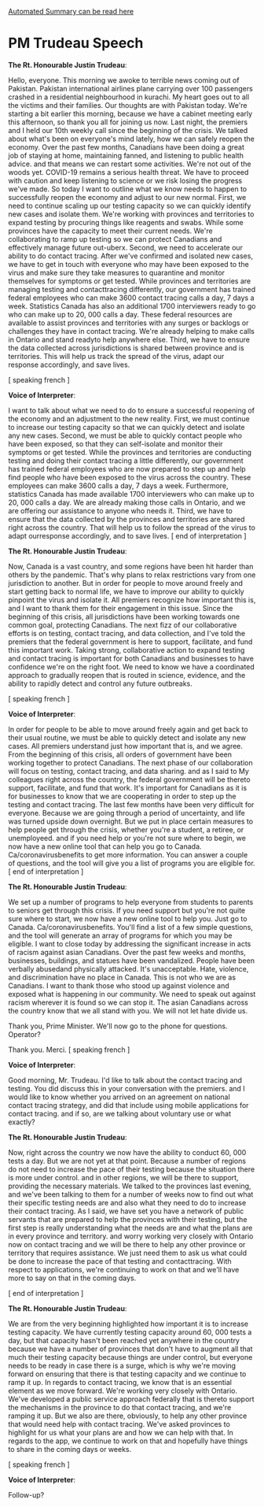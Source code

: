 [Automated Summary can be read here](./trudeau_summary.md)

# PM Trudeau Speech



**The Rt. Honourable Justin Trudeau**:

Hello, everyone.
This morning we awoke to terrible news coming out of Pakistan.
Pakistan international airlines plane carrying over 100 passengers crashed in a residential neighbourhood in kurachi.
My heart goes out to all the victims and their families.
Our thoughts are with Pakistan today.
We're starting a bit earlier this morning, because we have a cabinet meeting early this afternoon, so thank you all for joining us now.
Last night, the premiers and I held our 10th weekly call since the beginning of the crisis.
We talked about what's been on everyone's mind lately, how we can safely reopen the economy.
Over the past few months, Canadians have been doing a great job of staying at home, maintaining fanned, and listening to public health advice.
and that means we can restart some activities.
We're not out of the woods yet.
COVID-19 remains a serious health threat.
We have to proceed with caution and keep listening to science or we risk losing the progress we've made.
So today I want to outline what we know needs to happen to successfully reopen the economy and adjust to our new normal.
First, we need to continue scaling up our testing capacity so we can quickly identify new cases and isolate them.
We're working with provinces and territories to expand testing by procuring things like reagents and swabs.
While some provinces have the capacity to meet their current needs.
We're collaborating to ramp up testing so we can protect Canadians and effectively manage future out-uberx.
Second, we need to accelerate our ability to do contact tracing.
After we've confirmed and isolated new cases, we have to get in touch with everyone who may have been exposed to the virus and make sure they take measures to quarantine and monitor themselves for symptoms or get tested.
While provinces and territories are managing testing and contacttracing differently, our government has trained federal employees who can make 3600 contact tracing calls a day, 7 days a week.
Statistics Canada has also an additional 1700 interviewers ready to go who can make up to 20, 000 calls a day.
These federal resources are available to assist provinces and territories with any surges or backlogs or challenges they have in contact tracing.
We're already helping to make calls in Ontario and stand readyto help anywhere else.
Third, we have to ensure the data collected across jurisdictions is shared between province and is territories.
This will help us track the spread of the virus, adapt our response accordingly, and save lives.


[ speaking french ]



**Voice of Interpreter**:

I want to talk about what we need to do to ensure a successful reopening of the economy and an adjustment to the new reality.
First, we must continue to increase our testing capacity so that we can quickly detect and isolate any new cases.
Second, we must be able to quickly contact people who have been exposed, so that they can self-isolate and monitor their symptoms or get tested.
While the provinces and territories are conducting testing and doing their contact tracing a little differently, our government has trained federal employees who are now prepared to step up and help find people who have been exposed to the virus across the country.
These employees can make 3600 calls a day, 7 days a week.
Furthermore, statistics Canada has made available 1700 interviewers who can make up to 20, 000 calls a day.
We are already making those calls in Ontario, and we are offering our assistance to anyone who needs it. Third, we have to ensure that the data collected by the provinces and territories are shared right across the country.
That will help us to follow the spread of the virus to adapt ourresponse accordingly, and to save lives.
[ end of interpretation ]



**The Rt. Honourable Justin Trudeau**:

Now, Canada is a vast country, and some regions have been hit harder than others by the pandemic.
That's why plans to relax restrictions vary from one jurisdiction to another.
But in order for people to move around freely and start getting back to normal life, we have to improve our ability to quickly pinpoint the virus and isolate it. All premiers recognize how important this is, and I want to thank them for their engagement in this issue.
Since the beginning of this crisis, all jurisdictions have been working towards one common goal, protecting Canadians.
The next fizz of our collaborative efforts is on testing, contact tracing, and data collection, and I've told the premiers that the federal government is here to support, facilitate, and fund this important work.
Taking strong, collaborative action to expand testing and contact tracing is important for both Canadians and businesses to have confidence we're on the right foot.
We need to know we have a coordinated approach to gradually reopen that is routed in science, evidence, and the ability to rapidly detect and control any future outbreaks.


[ speaking french ]



**Voice of Interpreter**:

In order for people to be able to move around freely again and get back to their usual routine, we must be able to quickly detect and isolate any new cases.
All premiers understand just how important that is, and we agree.
From the beginning of this crisis, all orders of government have been working together to protect Canadians.
The next phase of our collaboration will focus on testing, contact tracing, and data sharing.
and as I said to My colleagues right across the country, the federal government will be thereto support, facilitate, and fund that work.
It's important for Canadians as it is for businesses to know that we are cooperating in order to step up the testing and contact tracing.
The last few months have been very difficult for everyone.
Because we are going through a period of uncertainty, and life was turned upside down overnight.
But we put in place certain measures to help people get through the crisis, whether you're a student, a retiree, or unemployeed.
and if you need help or you're not sure where to begin, we now have a new online tool that can help you go to Canada.
Ca/coronavirusbenefits to get more information.
You can answer a couple of questions, and the tool will give you a list of programs you are eligible for.
[ end of interpretation ]



**The Rt. Honourable Justin Trudeau**:

We set up a number of programs to help everyone from students to parents to seniors get through this crisis.
If you need support but you're not quite sure where to start, we now have a new online tool to help you.
Just go to Canada.
Ca/coronavirusbenefits.
You'll find a list of a few simple questions, and the tool will generate an array of programs for which you may be eligible.
I want to close today by addressing the significant increase in acts of racism against asian Canadians.
Over the past few weeks and months, businesses, buildings, and statues have been vandalized.
People have been verbally abusedand physically attacked.
It's unacceptable.
Hate, violence, and discrimination have no place in Canada.
This is not who we are as Canadians.
I want to thank those who stood up against violence and exposed what is happening in our community.
We need to speak out against racism wherever it is found so we can stop it. The asian Canadians across the country know that we all stand with you.
We will not let hate divide us.



Thank you, Prime Minister.
We'll now go to the phone for questions.
Operator?



Thank you.
Merci.
[ speaking french ]



**Voice of Interpreter**:

Good morning, Mr. Trudeau.
I'd like to talk about the contact tracing and testing.
You did discuss this in your conversation with the premiers.
and I would like to know whether you arrived on an agreement on national contact tracing strategy, and did that include using mobile applications for contact tracing.
and if so, are we talking about voluntary use or what exactly?



**The Rt. Honourable Justin Trudeau**:

Now, right across the country we now have the ability to conduct 60, 000 tests a day.
But we are not yet at that point.
Because a number of regions do not need to increase the pace of their testing because the situation there is more under control.
and in other regions, we will be there to support, providing the necessary materials.
We talked to the provinces last evening, and we've been talking to them for a number of weeks now to find out what their specific testing needs are and also what they need to do to increase their contact tracing.
As I said, we have set you have a network of public servants that are prepared to help the provinces with their testing, but the first step is really understanding what the needs are and what the plans are in every province and territory.
and worry working very closely with Ontario now on contact tracing and we will be there to help any other province or territory that requires assistance.
We just need them to ask us what could be done to increase the pace of that testing and contacttracing.
With respect to applications, we're continuing to work on that and we'll have more to say on that in the coming days.


[ end of interpretation ]



**The Rt. Honourable Justin Trudeau**:

We are from the very beginning highlighted how important it is to increase testing capacity.
We have currently testing capacity around 60, 000 tests a day, but that capacity hasn't been reached yet anywhere in the country because we have a number of provinces that don't have to augment all that much their testing capacity because things are under control, but everyone needs to be ready in case there is a surge, which is why we're moving forward on ensuring that there is that testing capacity and we continue to ramp it up. In regards to contact tracing, we know that is an essential element as we move forward.
We're working very closely with Ontario.
We've developed a public service approach federally that is thereto support the mechanisms in the province to do that contact tracing, and we're ramping it up. But we also are there, obviously, to help any other province that would need help with contact tracing.
We've asked provinces to highlight for us what your plans are and how we can help with that.
In regards to the app, we continue to work on that and hopefully have things to share in the coming days or weeks.


[ speaking french ]



**Voice of Interpreter**:

Follow-up?
